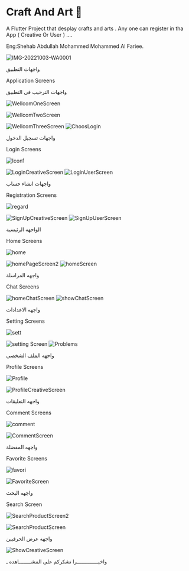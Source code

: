 # Craft And Art 🎨  

A Flutter Project that desplay crafts and arts  .
Any one can register in tha App ( Creative Or User ) ....

Eng:Shehab Abdullah Mohammed Mohammed Al Fariee. 

 
![IMG-20221003-WA0001](https://user-images.githubusercontent.com/103390602/194728849-d9d3476b-963d-45f4-84e1-524321a0a6b8.jpg)


 <p> واجهات التطبيق</p>
 
 <p> Application Screens</p>
  
  <p> واجهات الترحيب في التطبيق</p>
  
  
  
  
  
  ![WellcomOneScreen](https://user-images.githubusercontent.com/103390602/192400768-376fa740-8650-4242-a70b-982b1b8cf016.PNG)
  
  ![WellcomTwoScreen](https://user-images.githubusercontent.com/103390602/192400809-eefea1ae-7f3e-462f-bf71-896d8f683455.PNG)
  
  ![WellcomThreeScreen](https://user-images.githubusercontent.com/103390602/192400818-c59d27c6-8061-4c18-80bb-9b61788d4e9e.PNG)
  ![ChoosLogin](https://user-images.githubusercontent.com/103390602/192400978-812cc092-c9db-412e-b6b7-f9653e24d17d.PNG)
  
  <p> واجهات تسجيل الدخول</p>  
  
  <p> Login Screens</p>  
  
  ![Icon1](https://user-images.githubusercontent.com/103390602/192401475-18585a1b-9755-4ded-b063-83336a608999.jpg)
  
  ![LoginCreativeScreen](https://user-images.githubusercontent.com/103390602/192401073-c42bce20-4760-4ed6-8b53-668753992422.PNG)
  ![LoginUserScreen](https://user-images.githubusercontent.com/103390602/192401081-c217f10f-6722-42d4-a917-8b0bd50264f6.PNG)
  
  <p> واجهات انشاء حساب </p>  
  
  <p> Registration Screens</p>  
  
  ![regard](https://user-images.githubusercontent.com/103390602/192402056-e2e91e7f-c581-4b35-a1d4-2689ff3d0c0b.png)


  ![SignUpCreativeScreen](https://user-images.githubusercontent.com/103390602/192401818-d0761871-d908-4bc1-bdea-9f78ff87388b.PNG)
  ![SignUpUserScreen](https://user-images.githubusercontent.com/103390602/192401830-d5b1a614-7fa4-4938-bc84-2f3a98639f27.PNG)

  <p> الواجهه الرئيسية  </p>  
  
  <p> Home Screens</p> 
  
  ![home](https://user-images.githubusercontent.com/103390602/192402666-68d6a6f1-be02-43a3-9be5-15eee5cc1292.PNG)


  ![homePageScreen2](https://user-images.githubusercontent.com/103390602/192402382-00220e05-31d1-4687-8f39-a1d3c740aa6a.PNG)
  ![homeScreen](https://user-images.githubusercontent.com/103390602/192402396-50c65233-6048-4191-8c0c-a68669f48086.PNG)

  <p> واجهه المراسلة  </p>  
  
  <p> Chat Screens</p> 
  
 ![homeChatScreen](https://user-images.githubusercontent.com/103390602/192404870-c733b4d4-3d26-4304-aa68-2a480cc9ec27.PNG)
 ![showChatScreen](https://user-images.githubusercontent.com/103390602/192404926-05d73ba0-9043-4744-a208-3fee3516cbfa.PNG)

   <p> واجهه الاعدادات  </p>  
  
  <p> Setting Screens</p> 
  
  ![sett](https://user-images.githubusercontent.com/103390602/192403240-e20fbd5f-55de-4f48-9524-2c980c5caa7e.PNG)
  
  ![setting Screen](https://user-images.githubusercontent.com/103390602/192403418-0beaa1a3-6506-4ac1-b277-bb12e1c85642.PNG)
  ![Problems](https://user-images.githubusercontent.com/103390602/192404049-6397d35d-bc88-4f6f-9e4c-f26c12ed0810.PNG)


  
   <p> واجهه الملف الشخصي  </p>  
  
  <p> Profile Screens</p>
  
  ![Profile](https://user-images.githubusercontent.com/103390602/192403390-ba8ce6ca-cb88-4b6f-a69a-ba7d8c061153.png)
  
  ![ProfileCreativeScreen](https://user-images.githubusercontent.com/103390602/192403436-c8da2753-98ca-44a7-b2a6-81ad0b50ea3c.PNG)

   <p> واجهه  التعليقات  </p>  
  
  <p> Comment Screens</p>
  
  ![comment](https://user-images.githubusercontent.com/103390602/192403765-6dd68e16-d9d1-473f-9448-06feaa4aa2c9.png)
  
  ![CommentScreen](https://user-images.githubusercontent.com/103390602/192403830-fc8912ed-63f1-4b43-b6a9-0dbc51871e87.PNG)

  <p> واجهه  المفضلة  </p> 
  
  <p> Favorite Screens</p>
  
  ![favori](https://user-images.githubusercontent.com/103390602/192404143-f652f7c8-d85a-4feb-834c-8b5f3d121492.png)
  
  ![FavoriteScreen](https://user-images.githubusercontent.com/103390602/192404176-f2bc2d33-f214-40d2-bd72-5dde3692bd99.PNG)
   
  <p> واجهه  البحث  </p>
    
  <p> Search Screen</p>
    
  ![SearchProductScreen2](https://user-images.githubusercontent.com/103390602/192404256-514f5dd5-1ad4-48ea-a816-f11f90435e9c.PNG)
  
  ![SearchProductScreen](https://user-images.githubusercontent.com/103390602/192404338-44b46636-bab6-47e7-b69d-40cbef1c77f6.PNG)

  

  <p> واجهه  عرض الحرفيين  </p>
  
  ![ShowCreativeScreen](https://user-images.githubusercontent.com/103390602/192404376-59077808-038c-4860-a95b-9948b8578461.PNG)




   <p>واخيــــــــــــــرا نشكركم على المشــــــــاهده ـ </p>

